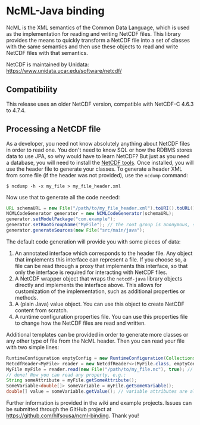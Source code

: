 # NcML-Java binding

NcML is the XML semantics of the Common Data Language, which is used as the implementation for reading and writing NetCDF files. This library provides the means to quickly transform a NetCDF file into a set of classes with the same semantics and then use these objects to read and write NetCDF files with that semantics.

NetCDF is maintained by Unidata: https://www.unidata.ucar.edu/software/netcdf/

## Compatibility

This release uses an older NetCDF version, compatible with NetCDF-C 4.6.3 to 4.7.4.

## Processing a NetCDF file

As a developer, you need not know absolutely anything about NetCDF files in order to read one. You don't need to know SQL or how the RDBMS stores data to use JPA, so why would have to learn NetCDF? But just as you need a database, you will need to install the [NetCDF tools](https://www.unidata.ucar.edu/downloads/netcdf/). Once installed, you will use the header file to generate your classes. To generate a header XML from some file (if the header was not provided), use the `ncdump` command:

```shell
$ ncdump -h -x my_file > my_file_header.xml
```

Now use that to generate all the code needed:

```java
URL schemaURL = new File("/path/to/my_file_header.xml").toURI().toURL(); // or however you wish
NCMLCodeGenerator generator = new NCMLCodeGenerator(schemaURL);
generator.setModelPackage("com.example");
generator.setRootGroupName("MyFile"); // the root group is anonymous, so give it a name
generator.generateSources(new File("src/main/java");
```

The default code generation will provide you with some pieces of data:

1. An annotated interface which corresponds to the header file. Any object that implements this interface can represent a file. If you choose so, a file can be read through a proxy that implements this interface, so that only the interface is required for interacting with NetCDF files.
2. A NetCDF wrapper object that wraps the `netcdf-java` library objects directly and implements the interface above. This allows for customization of the implementation, such as additional properties or methods.
3. A (plain Java) value object. You can use this object to create NetCDF content from scratch.
4. A runtime configuration properties file. You can use this properties file to change how the NetCDF files are read and written.

Additional templates can be provided in order to generate more classes or any other type of file from the NcML header. Then you can read your file with two simple lines:

```java
RuntimeConfiguration emptyConfig = new RuntimeConfiguration(Collections.emptyMap());
NetcdfReader<MyFile> reader = new NetcdfReader<>(MyFile.class, emptyConfig);
MyFile myFile = reader.read(new File("/path/to/my_file.nc"), true); // read-only
// done! Now you can read any property, e.g.:
String someAttribute = myFile.getSomeAttribute();
SomeVariable<double[]> someVariable = myFile.getSomeVariable();
double[] value = someVariable.getValue(); // variable attributes are also available
```

Further information is provided in the wiki and example projects. Issues can be submitted through the GitHub project at https://github.com/hlfsousa/ncml-binding. Thank you!
